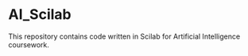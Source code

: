 # AI_Scilab
This repository contains code written in Scilab for Artificial Intelligence coursework.

